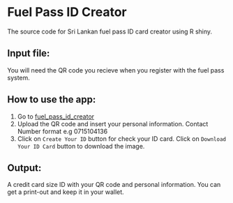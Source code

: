 # Fuel Pass ID Creator
The source code for Sri Lankan fuel pass ID card creator using R shiny.

## Input file:
You will need the QR code you recieve when you register with the fuel pass system.

## How to use the app:
1. Go to [fuel_pass_id_creator](https://pubudumanoj.shinyapps.io/fuel_pass_id_creator/)
2. Upload the QR code and insert your personal information. Contact Number format
e.g 0715104136
3. Click on `Create Your ID` button for check your ID card. Click on `Download Your ID Card` button to download the image.

## Output:
A credit card size ID with your QR code and personal information. You can get a print-out and keep it in your wallet.
